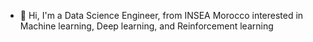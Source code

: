 - 👋 Hi, I'm a Data Science Engineer, from INSEA Morocco
interested in Machine learning, Deep learning, and Reinforcement learning

 
<!---
hamzalgz/hamzalgz is a ✨ special ✨ repository because its `README.md` (this file) appears on your GitHub profile.
You can click the Preview link to take a look at your changes.
--->
